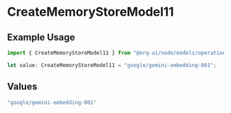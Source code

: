 # CreateMemoryStoreModel11

## Example Usage

```typescript
import { CreateMemoryStoreModel11 } from "@orq-ai/node/models/operations";

let value: CreateMemoryStoreModel11 = "google/gemini-embedding-001";
```

## Values

```typescript
"google/gemini-embedding-001"
```